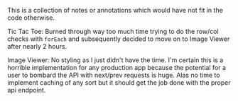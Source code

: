 This is a collection of notes or annotations which would have not fit in the code otherwise.

Tic Tac Toe:
Burned through way too much time trying to do the row/col checks with `forEach` and subsequently decided to move on to Image Viewer after nearly 2 hours.

Image Viewer:
No styling as I just didn't have the time. I'm certain this is a horrible implementation for any production app because the potential for a user to bombard the API with next/prev requests is huge. Alas no time to implement caching of any sort but it should get the job done with the proper api endpoint.
